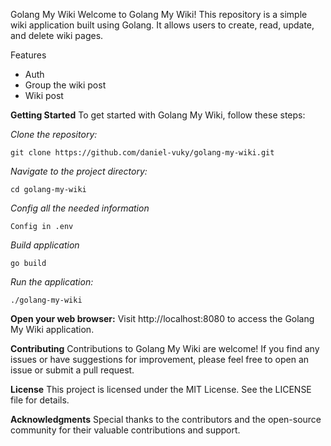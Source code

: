 Golang My Wiki
Welcome to Golang My Wiki! This repository is a simple wiki application built using Golang. 
It allows users to create, read, update, and delete wiki pages.

Features
- Auth
- Group the wiki post
- Wiki post


**Getting Started**
To get started with Golang My Wiki, follow these steps:

_Clone the repository:_

```
git clone https://github.com/daniel-vuky/golang-my-wiki.git
```

_Navigate to the project directory:_

```
cd golang-my-wiki
```

_Config all the needed information_

```
Config in .env
```

_Build application_

```
go build
```

_Run the application:_

```
./golang-my-wiki
```

**Open your web browser:**
Visit http://localhost:8080 to access the Golang My Wiki application.

**Contributing**
Contributions to Golang My Wiki are welcome! If you find any issues or have suggestions for improvement, please feel free to open an issue or submit a pull request.

**License**
This project is licensed under the MIT License. See the LICENSE file for details.

**Acknowledgments**
Special thanks to the contributors and the open-source community for their valuable contributions and support.




